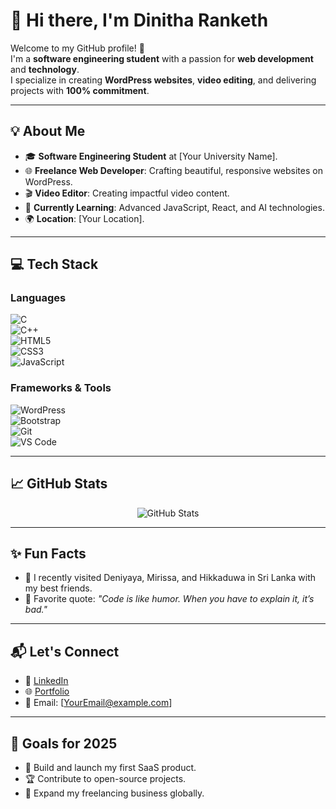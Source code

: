 # 👋 Hi there, I'm Dinitha Ranketh

Welcome to my GitHub profile! 🎉  
I'm a **software engineering student** with a passion for **web development** and **technology**.  
I specialize in creating **WordPress websites**, **video editing**, and delivering projects with **100% commitment**.

---

## 💡 About Me

- 🎓 **Software Engineering Student** at [Your University Name].  
- 🌐 **Freelance Web Developer**: Crafting beautiful, responsive websites on WordPress.  
- 🎬 **Video Editor**: Creating impactful video content.  
- 🌱 **Currently Learning**: Advanced JavaScript, React, and AI technologies.  
- 🌍 **Location**: [Your Location].  

---

## 💻 Tech Stack

### Languages
![C](https://img.shields.io/badge/C-00599C?style=flat-square&logo=c&logoColor=white)  
![C++](https://img.shields.io/badge/C%2B%2B-00599C?style=flat-square&logo=c%2B%2B&logoColor=white)  
![HTML5](https://img.shields.io/badge/HTML5-E34F26?style=flat-square&logo=html5&logoColor=white)  
![CSS3](https://img.shields.io/badge/CSS3-1572B6?style=flat-square&logo=css3&logoColor=white)  
![JavaScript](https://img.shields.io/badge/JavaScript-F7DF1E?style=flat-square&logo=javascript&logoColor=black)  

### Frameworks & Tools
![WordPress](https://img.shields.io/badge/WordPress-21759B?style=flat-square&logo=wordpress&logoColor=white)  
![Bootstrap](https://img.shields.io/badge/Bootstrap-563D7C?style=flat-square&logo=bootstrap&logoColor=white)  
![Git](https://img.shields.io/badge/Git-F05032?style=flat-square&logo=git&logoColor=white)  
![VS Code](https://img.shields.io/badge/VS%20Code-0078D4?style=flat-square&logo=visual-studio-code&logoColor=white)  

---

## 📈 GitHub Stats

<p align="center">
  <img src="https://github-readme-stats.vercel.app/api?username=[YourGitHubUsername]&show_icons=true&theme=radical" alt="GitHub Stats" />
</p>

---

## ✨ Fun Facts

- 📍 I recently visited Deniyaya, Mirissa, and Hikkaduwa in Sri Lanka with my best friends.  
- 🌟 Favorite quote: *"Code is like humor. When you have to explain it, it’s bad."*  

---

## 📬 Let's Connect

- 💼 [LinkedIn](https://linkedin.com/in/yourprofile)  
- 🌐 [Portfolio](https://yourwebsite.com)  
- 📧 Email: [YourEmail@example.com]  

---

## 🎯 Goals for 2025

- 🚀 Build and launch my first SaaS product.  
- 🏆 Contribute to open-source projects.  
- 🌟 Expand my freelancing business globally.  
